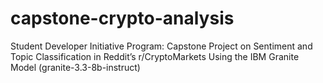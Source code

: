 # capstone-crypto-analysis
Student Developer Initiative Program: Capstone Project on Sentiment and Topic Classification in Reddit’s r/CryptoMarkets Using the IBM Granite Model (granite-3.3-8b-instruct)
